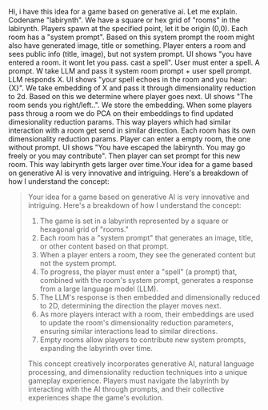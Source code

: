 Hi, i have this idea for a game based on generative ai. Let me explain. Codename "labirynth". We have a square or hex grid of "rooms" in the labirynth. Players spawn at the specified point, let it be origin (0,0). Each room has a "system prompt". Based on this system prompt the room might also have generated image, title or something. Player enters a room and sees public info (title, image), but not system prompt. UI shows "you have entered a room. it wont let you pass. cast a spell". User must enter a spell. A prompt. W take LLM and pass it system room prompt + user spell prompt. LLM responds X. UI shows "your spell echoes in the room and you hear: {X}". We take embedding of X and pass it through dimensionality reduction to 2d. Based on this we determine where player goes next. UI shows "The room sends you right/left..". We store the embedding. When some players pass throug a room we do PCA on their embeddings to find updated dimesionality reduction params. This way players which had similar interaction with a room get send in similar direction. Each room has its own dimensionality reduction params. Player can enter a empty room, the one without prompt. UI shows "You have escaped the labirynth. You may go freely or you may contribute". Then player can set prompt for this new room. This way labirynth gets larger over time.Your idea for a game based on generative AI is very innovative and intriguing. Here's a breakdown of how I understand the concept:

> Your idea for a game based on generative AI is very innovative and intriguing. Here's a breakdown of how I understand the concept:
>
> 1. The game is set in a labyrinth represented by a square or hexagonal grid of "rooms."
> 2. Each room has a "system prompt" that generates an image, title, or other content based on that prompt.
> 3. When a player enters a room, they see the generated content but not the system prompt.
> 4. To progress, the player must enter a "spell" (a prompt) that, combined with the room's system prompt, generates a response from a large language model (LLM).
> 5. The LLM's response is then embedded and dimensionally reduced to 2D, determining the direction the player moves next.
> 6. As more players interact with a room, their embeddings are used to update the room's dimensionality reduction parameters, ensuring similar interactions lead to similar directions.
> 7. Empty rooms allow players to contribute new system prompts, expanding the labyrinth over time.
>
> This concept creatively incorporates generative AI, natural language processing, and dimensionality reduction techniques into a unique gameplay experience. Players must navigate the labyrinth by interacting with the AI through prompts, and their collective experiences shape the game's evolution.
